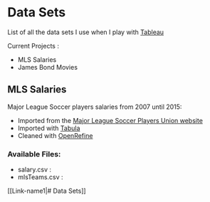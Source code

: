 # Data Sets
List of all the data sets I use when I play with [Tableau](http://www.tableau.com/)

Current Projects :
+ MLS Salaries
+ James Bond Movies

## MLS Salaries
Major League Soccer players salaries from 2007 until 2015:

+ Imported from the [Major League Soccer Players Union website](https://www.mlsplayers.org/salary_info.html)
+ Imported with [Tabula](http://tabula.technology/) 
+ Cleaned with [OpenRefine](http://openrefine.org/)

### Available Files:
+ salary.csv : 
+ mlsTeams.csv : 













[[Link-name1|# Data Sets]]
